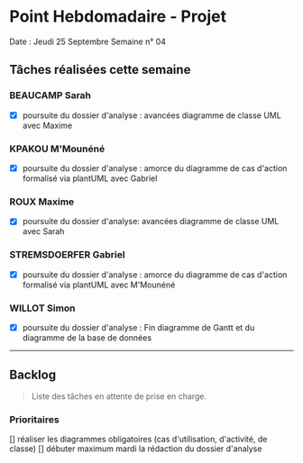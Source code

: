 # Point Hebdomadaire - Projet

Date : Jeudi 25 Septembre
Semaine n° 04

## Tâches réalisées cette semaine

### BEAUCAMP Sarah

- [X] poursuite du dossier d'analyse : avancées diagramme de classe UML avec Maxime

### KPAKOU M'Mounéné

- [X] poursuite du dossier d'analyse : amorce du diagramme de cas d'action formalisé via plantUML avec Gabriel 

### ROUX Maxime

-  [X] poursuite du dossier d'analyse: avancées diagramme de classe UML avec Sarah

### STREMSDOERFER Gabriel

- [X] poursuite du dossier d'analyse : amorce du diagramme de cas d'action formalisé via plantUML avec M'Mounéné
### WILLOT Simon

- [X] poursuite du dossier d'analyse : Fin diagramme de Gantt et du diagramme de la base de données 

---

## Backlog

> Liste des tâches en attente de prise en charge.

### Prioritaires
[] réaliser les diagrammes obligatoires (cas d'utilisation, d'activité, de classe)
[] débuter maximum mardi la rédaction du dossier d'analyse

